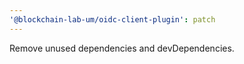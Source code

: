 ```yaml
---
'@blockchain-lab-um/oidc-client-plugin': patch
---
```


Remove unused dependencies and devDependencies.
